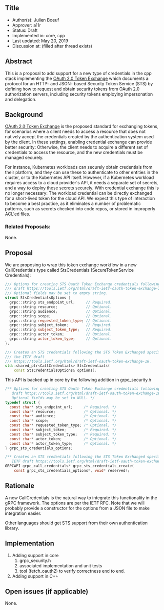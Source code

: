 Title
----
* Author(s): Julien Boeuf
* Approver: a11r
* Status: Draft
* Implemented in: core, cpp
* Last updated: May 20, 2019
* Discussion at: <google group thread> (filled after thread exists)

## Abstract

This is a proposal to add support for a new type of credentials in the cpp stack implementing the [OAuth 2.0 Token Exchange](https://tools.ietf.org/html/draft-ietf-oauth-token-exchange-16) which documents a protocol for an HTTP- and JSON- based Security Token Service (STS) by defining how to request and obtain security tokens from OAuth 2.0 authorization servers, including security tokens employing impersonation and delegation.

## Background

[OAuth 2.0 Token Exchange](https://tools.ietf.org/html/draft-ietf-oauth-token-exchange-16) is the proposed standard for exchanging tokens, for scenarios where a client needs to access a resource that does not natively accept the credentials created by the authentication system used by the client. In these settings, enabling credential exchange can provide better security: Otherwise, the client needs to acquire a different set of credentials to access the resource, and the new credentials must be managed securely.

For instance, Kubernetes workloads can securely obtain credentials from their platform, and they can use these to authenticate to other entities in the cluster, or to the Kubernetes API itself. However, if a Kubernetes workload requires access to a cloud provider's API, it needs a separate set of secrets, and a way to deploy these secrets securely. With credential exchange this is no longer necessary: The workload credential can be directly exchanged for a short-lived token for the cloud API. We expect this type of interaction to become a best practice, as it eliminates a number of problematic patterns, such as secrets checked into code repos, or stored in improperly ACL'ed files.

### Related Proposals:
None.

## Proposal

We are proposing to wrap this token exchange workflow in a new CallCredentials type called StsCredentials (SecureTokenService Credentials):

```cpp
/// Options for creating STS Oauth Token Exchange credentials following the IETF
/// draft https://tools.ietf.org/html/draft-ietf-oauth-token-exchange-16.
/// Optional fields may be set to empty string.
struct StsCredentialsOptions {
  grpc::string sts_endpoint_url;     // Required.
  grpc::string resource;             // Optional.
  grpc::string audience;             // Optional.
  grpc::string scope;                // Optional.
  grpc::string requested_token_type; // Optional.
  grpc::string subject_token;        // Required.
  grpc::string subject_token_type;   // Required.
  grpc::string actor_token;          // Optional.
  grpc::string actor_token_type;     // Optional.
};

/// Creates an STS credentials following the STS Token Exchanged specified in
/// the IETF draft
/// https://tools.ietf.org/html/draft-ietf-oauth-token-exchange-16.
std::shared_ptr<CallCredentials> StsCredentials(
    const StsCredentialsOptions& options);
```

This API is backed up in core by the following addition in grpc_security.h

```c
/** Options for creating STS Oauth Token Exchange credentials following the IETF
   draft https://tools.ietf.org/html/draft-ietf-oauth-token-exchange-16.
   Optional fields may be set to NULL. */
typedef struct {
  const char* sts_endpoint_url;     /* Required. */
  const char* resource;             /* Optional. */
  const char* audience;             /* Optional. */
  const char* scope;                /* Optional. */
  const char* requested_token_type; /* Optional. */
  const char* subject_token;        /* Required. */
  const char* subject_token_type;   /* Required. */
  const char* actor_token;          /* Optional. */
  const char* actor_token_type;     /* Optional. */
} grpc_sts_credentials_options;

/** Creates an STS credentials following the STS Token Exchanged specified in the
   IETF draft https://tools.ietf.org/html/draft-ietf-oauth-token-exchange-16. */
GRPCAPI grpc_call_credentials* grpc_sts_credentials_create(
    const grpc_sts_credentials_options*, void* reserved);
```

## Rationale

A new CallCredentials is the natural way to integrate this functionality in the gRPC framework. The options are per the IETF RFC. Note that we will probably provide a constructor for the options from a JSON file to make integration easier.

Other languages should get STS support from their own authentication library.

## Implementation

1. Adding support in core
    1. grpc_security.h
    1. associated implementation and unit tests
    1. tool (fetch_oauth2) to verify correctness end to end.
1. Adding support in C++

## Open issues (if applicable)
None.

